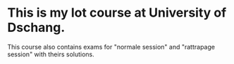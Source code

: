 # This is my Iot course at University of Dschang. 

This course also contains exams for "normale session" and "rattrapage session" with theirs solutions.
